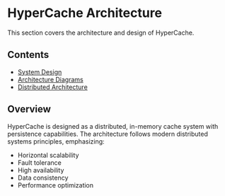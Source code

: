 # HyperCache Architecture

This section covers the architecture and design of HyperCache.

## Contents

- [System Design](design-document.md)
- [Architecture Diagrams](architecture-diagrams.md)
- [Distributed Architecture](distributed-architecture.md)

## Overview

HyperCache is designed as a distributed, in-memory cache system with persistence capabilities. 
The architecture follows modern distributed systems principles, emphasizing:

- Horizontal scalability
- Fault tolerance
- High availability
- Data consistency
- Performance optimization
